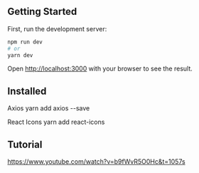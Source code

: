 ## Getting Started

First, run the development server:

```bash
npm run dev
# or
yarn dev
```

Open [http://localhost:3000](http://localhost:3000) with your browser to see the result.

## Installed
Axios
yarn add axios --save

React Icons
yarn add react-icons


## Tutorial
https://www.youtube.com/watch?v=b9fWvR5O0Hc&t=1057s